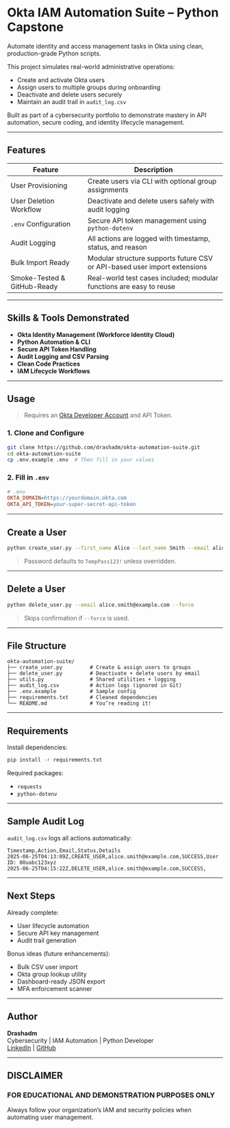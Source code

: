 # Okta IAM Automation Suite – Python Capstone

Automate identity and access management tasks in Okta using clean, production-grade Python scripts.

This project simulates real-world administrative operations:

-  Create and activate Okta users
-  Assign users to multiple groups during onboarding
-  Deactivate and delete users securely
-  Maintain an audit trail in `audit_log.csv`

Built as part of a cybersecurity portfolio to demonstrate mastery in API automation, secure coding, and identity lifecycle management.

---

## Features

| Feature                            | Description                                                                 |
|------------------------------------|-----------------------------------------------------------------------------|
|  User Provisioning               | Create users via CLI with optional group assignments                        |
|  User Deletion Workflow          | Deactivate and delete users safely with audit logging                       |
|  `.env` Configuration            | Secure API token management using `python-dotenv`                           |
|  Audit Logging                   | All actions are logged with timestamp, status, and reason                   |
|  Bulk Import Ready               | Modular structure supports future CSV or API-based user import extensions   |
|  Smoke-Tested & GitHub-Ready     | Real-world test cases included; modular functions are easy to reuse         |

---

## Skills & Tools Demonstrated

- **Okta Identity Management (Workforce Identity Cloud)**
- **Python Automation & CLI**
- **Secure API Token Handling**
- **Audit Logging and CSV Parsing**
- **Clean Code Practices**
- **IAM Lifecycle Workflows**

---

## Usage

> Requires an [Okta Developer Account](https://developer.okta.com/signup/) and API Token.

### 1. Clone and Configure

```bash
git clone https://github.com/drashadm/okta-automation-suite.git
cd okta-automation-suite
cp .env.example .env  # Then fill in your values
```

### 2. Fill in `.env`

```ini
# .env
OKTA_DOMAIN=https://yourdomain.okta.com
OKTA_API_TOKEN=your-super-secret-api-token
```

---

## Create a User

```bash
python create_user.py --first_name Alice --last_name Smith --email alice.smith@example.com --group_ids grp1 grp2
```

> Password defaults to `TempPass123!` unless overridden.

---

## Delete a User

```bash
python delete_user.py --email alice.smith@example.com --force
```

> Skips confirmation if `--force` is used.

---

## File Structure

```
okta-automation-suite/
├── create_user.py         # Create & assign users to groups
├── delete_user.py         # Deactivate + delete users by email
├── utils.py               # Shared utilities + logging
├── audit_log.csv          # Action logs (ignored in Git)
├── .env.example           # Sample config
├── requirements.txt       # Cleaned dependencies
└── README.md              # You’re reading it!
```

---

## Requirements

Install dependencies:

```bash
pip install -r requirements.txt
```

Required packages:

- `requests`
- `python-dotenv`

---

## Sample Audit Log

`audit_log.csv` logs all actions automatically:

```
Timestamp,Action,Email,Status,Details
2025-06-25T04:13:09Z,CREATE_USER,alice.smith@example.com,SUCCESS,User ID: 00uabc123xyz
2025-06-25T04:15:22Z,DELETE_USER,alice.smith@example.com,SUCCESS,
```

---

## Next Steps

Already complete:

- User lifecycle automation  
- Secure API key management  
- Audit trail generation

Bonus ideas (future enhancements):

-  Bulk CSV user import
-  Okta group lookup utility
-  Dashboard-ready JSON export
-  MFA enforcement scanner

---

## Author

**Drashadm**  
Cybersecurity | IAM Automation | Python Developer  
[LinkedIn](https://www.linkedin.com/in/drashadm/) | [GitHub](https://github.com/drashadm)

---

## DISCLAIMER

### FOR EDUCATIONAL AND DEMONSTRATION PURPOSES ONLY  
Always follow your organization’s IAM and security policies when automating user management.